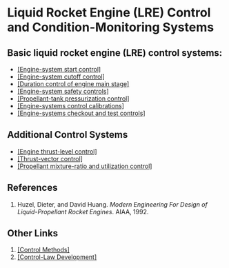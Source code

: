 # Liquid Rocket Engine (LRE) Control and Condition-Monitoring Systems

## Basic liquid rocket engine (LRE) control systems:  
* [\[Engine-system start control\]](../202202182250)  
* [\[Engine-system cutoff control\]](../202202182251)  
* [\[Duration control of engine main stage\]](../202202182257)  
* [\[Engine-system safety controls\]](../202202182258)  
* [\[Propellant-tank pressurization control\]](../202202182300)  
* [\[Engine-systems control calibrations\]](../202202182303)  
* [\[Engine-systems checkout and test controls\]](../202202182301)  

## Additional Control Systems
* [\[Engine thrust-level control\]](../202202182310)  
* [\[Thrust-vector control\]](../202202182312)  
* [\[Propellant mixture-ratio and utilization control\]](../202202182311)  


## References
1. Huzel, Dieter, and David Huang. *Modern Engineering For Design of Liquid-Propellant Rocket Engines*. AIAA, 1992.

## Other Links
1. [\[Control Methods\]](../202202182317)  
2. [\[Control-Law Development\]](../202202182316)  
